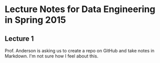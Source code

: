 # Lecture Notes for Data Engineering in Spring 2015

## Lecture 1

Prof. Anderson is asking us to create a repo on GitHub and take notes in Markdown. I'm not sure how I feel about this.

